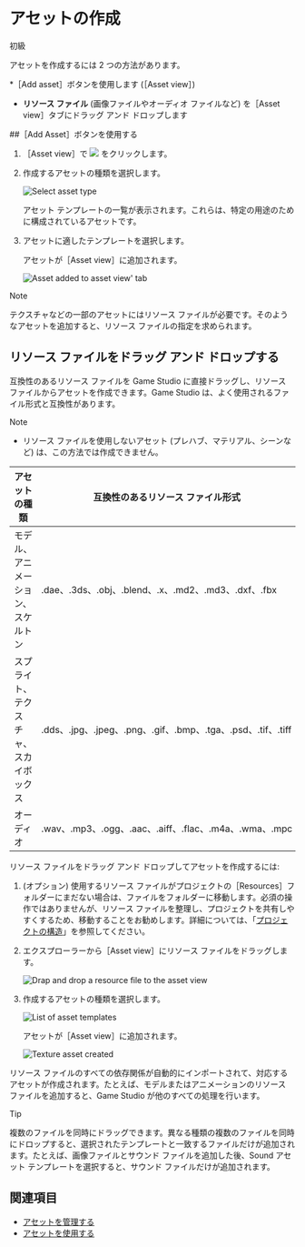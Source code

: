 # アセットの作成

<span class="label label-doc-level">初級</span>

アセットを作成するには 2 つの方法があります。

 *［Add asset］ボタンを使用します (［Asset view］)
 * **リソース ファイル** (画像ファイルやオーディオ ファイルなど) を［Asset view］タブにドラッグ アンド ドロップします

##［Add Asset］ボタンを使用する

 1. ［Asset view］で ![](media/create-and-add-assets-add-new-asset-button.png) をクリックします。

 2. 作成するアセットの種類を選択します。

	![Select asset type](../get-started/media/asset-creation-create-new-asset-asset-view-tab.png)

	アセット テンプレートの一覧が表示されます。これらは、特定の用途のために構成されているアセットです。

 3. アセットに適したテンプレートを選択します。

    アセットが［Asset view］に追加されます。

	![Asset added to asset view' tab](../get-started/media/asset-creation-asset-view-tab-procedural-model.png)

> [!NOTE]
> テクスチャなどの一部のアセットにはリソース ファイルが必要です。そのようなアセットを追加すると、リソース ファイルの指定を求められます。

## リソース ファイルをドラッグ アンド ドロップする

互換性のあるリソース ファイルを Game Studio に直接ドラッグし、リソース ファイルからアセットを作成できます。Game Studio は、よく使用されるファイル形式と互換性があります。

> [!NOTE]
> * リソース ファイルを使用しないアセット (プレハブ、マテリアル、シーンなど) は、この方法では作成できません。

| アセットの種類                    | 互換性のあるリソース ファイル形式    
|-------------------------------|----------------------------------
| モデル、アニメーション、スケルトン | .dae、.3ds、.obj、.blend、.x、.md2、.md3、.dxf、.fbx
| スプライト、テクスチャ、スカイボックス   | .dds、.jpg、.jpeg、.png、.gif、.bmp、.tga、.psd、.tif、.tiff
| オーディオ  	                 | .wav、.mp3、.ogg、.aac、.aiff、.flac、.m4a、.wma、.mpc

リソース ファイルをドラッグ アンド ドロップしてアセットを作成するには:

1. (オプション) 使用するリソース ファイルがプロジェクトの［Resources］フォルダーにまだない場合は、ファイルをフォルダーに移動します。必須の操作ではありませんが、リソース ファイルを整理し、プロジェクトを共有しやすくするため、移動することをお勧めします。詳細については、「[プロジェクトの構造](../files-and-folders/project-structure.md)」を参照してください。

2. エクスプローラーから［Asset view］にリソース ファイルをドラッグします。

	![Drap and drop a resource file to the asset view](media/create-assets-drop-resource.png)

3. 作成するアセットの種類を選択します。

	![List of asset templates](media/create-assets-drag-drop-select-asset-template.png)

	アセットが［Asset view］に追加されます。

	![Texture asset created](media/create-assets-drag-drop-asset-created.png)

リソース ファイルのすべての依存関係が自動的にインポートされて、対応するアセットが作成されます。たとえば、モデルまたはアニメーションのリソース ファイルを追加すると、Game Studio が他のすべての処理を行います。

> [!TIP]
> 複数のファイルを同時にドラッグできます。異なる種類の複数のファイルを同時にドロップすると、選択されたテンプレートと一致するファイルだけが追加されます。たとえば、画像ファイルとサウンド ファイルを追加した後、Sound アセット テンプレートを選択すると、サウンド ファイルだけが追加されます。

## 関連項目

* [アセットを管理する](manage-assets.md)
* [アセットを使用する](use-assets.md)

